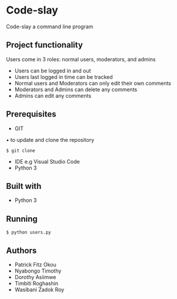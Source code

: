 # Code-slay
Code-slay a command line program

## Project functionality
Users come in 3 roles: normal users, moderators, and admins

* Users can be logged in and out
* Users last logged in time can be tracked
* Normal users and Moderators can only edit their own comments
* Moderators and Admins can delete any comments
* Admins can edit any comments

## Prerequisites
- GIT

• to update and clone the repository
``` 
$ git clone
```
- IDE e.g Visual Studio Code
- Python 3

## Built with
- Python 3

## Running
``` 
$ python users.py
```
## Authors
* Patrick Fitz Okou
* Nyabongo Timothy
* Dorothy Asiimwe
* Timbiti Roghashin
* Wasibani Zadok Roy

